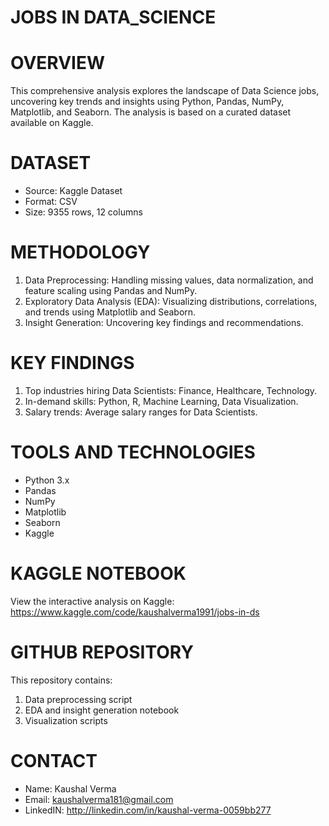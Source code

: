 # JOBS IN DATA_SCIENCE
# OVERVIEW
This comprehensive analysis explores the landscape of Data Science jobs, uncovering key trends and insights using Python, Pandas, NumPy, Matplotlib, and Seaborn. The analysis is based on a curated dataset available on Kaggle.
  # DATASET
- Source: Kaggle Dataset
- Format: CSV
- Size: 9355 rows, 12 columns
# METHODOLOGY
1. Data Preprocessing: Handling missing values, data normalization, and feature scaling using Pandas and NumPy.
2. Exploratory Data Analysis (EDA): Visualizing distributions, correlations, and trends using Matplotlib and Seaborn.
3. Insight Generation: Uncovering key findings and recommendations.
# KEY FINDINGS
1. Top industries hiring Data Scientists: Finance, Healthcare, Technology.
2. In-demand skills: Python, R, Machine Learning, Data Visualization.
3. Salary trends: Average salary ranges for Data Scientists.
# TOOLS AND TECHNOLOGIES
- Python 3.x
- Pandas
- NumPy
- Matplotlib
- Seaborn
- Kaggle
# KAGGLE NOTEBOOK
View the interactive analysis on Kaggle: https://www.kaggle.com/code/kaushalverma1991/jobs-in-ds
# GITHUB REPOSITORY
This repository contains:
1. Data preprocessing script
2. EDA and insight generation notebook
3. Visualization scripts
# CONTACT
- Name:  Kaushal Verma
- Email: kaushalverma181@gmail.com
- LinkedIN: http://linkedin.com/in/kaushal-verma-0059bb277
